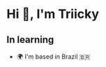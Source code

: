 Hi 👋, I'm Triicky
============================

In learning
-------------

* 🌍  I'm based in Brazil 🇧🇷
